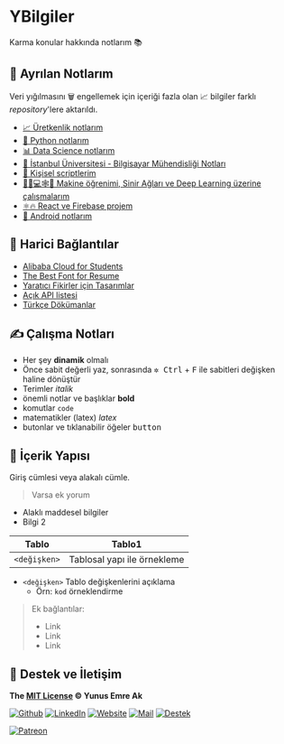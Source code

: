 # YBilgiler <!-- omit in toc -->

Karma konular hakkında notlarım 📚

## 🚙 Ayrılan Notlarım

Veri yığılmasını 🗑 engellemek için içeriği fazla olan 📈 bilgiler farklı _repository_'lere aktarıldı.

- [📈 Üretkenlik notlarım][yproductivity]
- [🐍 Python notlarım][ypython]
- [📊 Data Science notlarım][ydatascience]
- [🏫 İstanbul Üniversitesi - Bilgisayar Mühendisliği Notları][istanbuluniversity-ce]
- [📜 Kişisel scriptlerim][yscripts]
- [👨‍🏫💻🕸🧠 Makine öğrenimi, Sinir Ağları ve Deep Learning üzerine çalışmalarım][yartificalintelligent]
- [⚛️🔥 React ve Firebase projem][yreact-firebase]
- [📱 Android notlarım][yandroid]

## 🔗 Harici Bağlantılar

- [Alibaba Cloud for Students](https://www.alibabacloud.com/campaign/education)
- [The Best Font for Resume](https://www.businessnewsdaily.com/5331-best-resume-fonts.html)
- [Yaratıcı Fikirler için Tasarımlar](https://www.behance.net/)
- [Açık API listesi][geliştiriciler için api yayınlayan yerli girişim ve şirket listesi]
- [Türkçe Dökümanlar](https://turkcedokuman.com/)

## ✍ Çalışma Notları

- Her şey **dinamik** olmalı
- Önce sabit değerli yaz, sonrasında <kbd>✲ Ctrl</kbd> + <kbd>F</kbd> ile sabitleri değişken haline dönüştür
- Terimler _italik_
- önemli notlar ve başlıklar **bold**
- komutlar `code`
- matematikler (latex) $latex$
- butonlar ve tıklanabilir öğeler <kbd>button</kbd>

## 📑 İçerik Yapısı

Giriş cümlesi veya alakalı cümle.

> Varsa ek yorum

- Alaklı maddesel bilgiler
- Bilgi 2

| Tablo        | Tablo1                      |
| ------------ | --------------------------- |
| `<değişken>` | Tablosal yapı ile örnekleme |

- `<değişken>` Tablo değişkenlerini açıklama
  - Örn: `kod` örneklendirme

> Ek bağlantılar:
>
> - Link
> - Link
> - Link

## 💖 Destek ve İletişim

**The [MIT License](https://choosealicense.com/licenses/mit/) &copy; Yunus Emre Ak**

[![Github](https://drive.google.com/uc?id=1PzkuWOoBNMg0uOMmqwHtVoYt0WCqi-O5)][github]
[![LinkedIn](https://drive.google.com/uc?id=1hvdil0ZHVEzekQ4AYELdnPOqzunKpnzJ)][linkedin]
[![Website](https://drive.google.com/uc?id=1wR8Ph0FBs36ZJl0Ud-HkS0LZ9b66JBqJ)][website]
[![Mail](https://drive.google.com/uc?id=142rP0hbrnY8T9kj_84_r7WxPG1hzWEcN)][mail]
[![Destek](https://drive.google.com/uc?id=1zyU7JWlw4sJTOx46gJlHOfYBwGIkvMQs)][bağış anlık]

[![Patreon](https://drive.google.com/uc?id=11YmCRmySX7v7QDFS62ST2JZuE70RFjDG)][bağış aylık]

<!-- İletişim -->

[mail]: mailto::yedhrab@gmail.com?subject=YBilgiler%20%7C%20Github
[github]: https://github.com/yedhrab
[website]: https://yemreak.com
[linkedin]: https://www.linkedin.com/in/yemreak/
[bağış anlık]: https://gogetfunding.com/yemreak/
[bağış aylık]: https://www.patreon.com/yemreak/

<!-- İletişim Sonu -->

[geliştiriciler için api yayınlayan yerli girişim ve şirket listesi]: https://webrazzi.com/2017/07/17/uygulama-programlama-arayuzu-api/
[istanbuluniversity-ce]: https://github.com/yedhrab/IstanbulUniversity-CE
[yscripts]: https://github.com/yedhrab/YScripts
[ypython]: https://github.com/yedhrab/YPython
[ydatascience]: https://github.com/yedhrab/YDataScience
[yartificalintelligent]: https://github.com/yedhrab/YArtificalIntelligent
[yreact-firebase]: https://github.com/yedhrab/YReact-Firebase
[yandroid]: https://github.com/yedhrab/YAndroid
[yproductivity]: https://github.com/yedhrab/YProductivity
